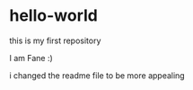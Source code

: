 # hello-world
this is my first repository

I am Fane :)

i changed the readme file to be more appealing
